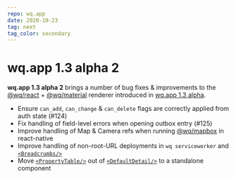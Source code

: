 ```yaml
---
repo: wq.app
date: 2020-10-23
tag: next
tag_color: secondary
---
```


# wq.app 1.3 alpha 2

**wq.app 1.3 alpha 2** brings a number of bug fixes & improvements to the [@wq/react](https://github.com/wq/wq.app/tree/master/packages/react) + [@wq/material](https://github.com/wq/wq.app/tree/master/packages/material) renderer introduced in [wq.app 1.3 alpha](./wq.app-1.3.0a1.md).

 * Ensure `can_add`, `can_change` & `can_delete` flags are correctly applied from auth state (#124)
 * Fix handling of field-level errors when opening outbox entry (#125)
 * Improve handling of Map & Camera refs when running [@wq/mapbox](https://github.com/wq/wq.app/tree/master/packages/mapbox) in react-native
 * Improve handling of non-root-URL deployments in `wq serviceworker` and [`<Breadcrumbs/>`](https://github.com/wq/wq.app/tree/master/packages/material#navigation)
 * Move [`<PropertyTable/>`](https://github.com/wq/wq.app/tree/master/packages/react#general-components) out of [`<DefaultDetail/>`](https://github.com/wq/wq.app/tree/master/packages/react#view-components) to a standalone component
